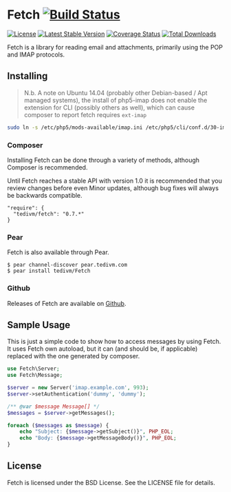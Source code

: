 # Fetch [![Build Status](https://travis-ci.org/tedious/Fetch.svg?branch=master)](https://travis-ci.org/tedious/Fetch)

[![License](http://img.shields.io/packagist/l/tedivm/fetch.svg)](https://github.com/tedious/fetch/blob/master/LICENSE)
[![Latest Stable Version](http://img.shields.io/github/release/tedious/fetch.svg)](https://packagist.org/packages/tedivm/fetch)
[![Coverage Status](http://img.shields.io/coveralls/tedious/Fetch.svg)](https://coveralls.io/r/tedious/Fetch?branch=master)
[![Total Downloads](http://img.shields.io/packagist/dt/tedivm/fetch.svg)](https://packagist.org/packages/tedivm/fetch)

Fetch is a library for reading email and attachments, primarily using the POP 
and IMAP protocols.


## Installing

 > N.b. A note on Ubuntu 14.04 (probably other Debian-based / Apt managed
 > systems), the install of php5-imap does not enable the extension for CLI
 > (possibly others as well), which can cause composer to report fetch
 > requires `ext-imap`
 
 ```sh
sudo ln -s /etc/php5/mods-available/imap.ini /etc/php5/cli/conf.d/30-imap.ini
 ```

### Composer

Installing Fetch can be done through a variety of methods, although Composer
is recommended.

Until Fetch reaches a stable API with version 1.0 it is recommended that you
review changes before even Minor updates, although bug fixes will always be
backwards compatible.

```
"require": {
  "tedivm/fetch": "0.7.*"
}
```

### Pear

Fetch is also available through Pear.

```
$ pear channel-discover pear.tedivm.com
$ pear install tedivm/Fetch
```

### Github

Releases of Fetch are available on [Github][:releases:].


## Sample Usage

This is just a simple code to show how to access messages by using Fetch. It
uses Fetch own autoload, but it can (and should be, if applicable) replaced
with the one generated by composer.

```php
use Fetch\Server;
use Fetch\Message;

$server = new Server('imap.example.com', 993);
$server->setAuthentication('dummy', 'dummy');

/** @var $message Message[] */
$messages = $server->getMessages();

foreach ($messages as $message) {
    echo "Subject: {$message->getSubject()}", PHP_EOL;
    echo "Body: {$message->getMessageBody()}", PHP_EOL;
}
```

## License

Fetch is licensed under the BSD License. See the LICENSE file for details.

[:releases:]: https://github.com/tedious/Fetch/releases
